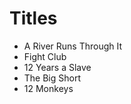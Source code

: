 


# Titles

- A River Runs Through It
- Fight Club
- 12 Years a Slave
- The Big Short
- 12 Monkeys
